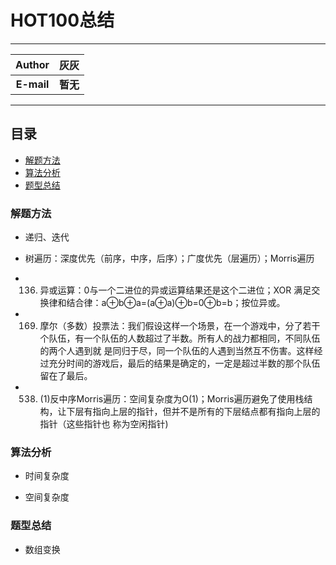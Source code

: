 HOT100总结
=========

****
	
| Author      | 灰灰 |
| :---------: | :-----:|
| **E-mail**  | **暂无** |

****

## 目录
* [解题方法](#解题方法)
* [算法分析](#算法分析)
* [题型总结](#题型总结)

### 解题方法
* 递归、迭代
     
* 树遍历：深度优先（前序，中序，后序）；广度优先（层遍历）；Morris遍历

* 136. 异或运算：0与一个二进位的异或运算结果还是这个二进位；XOR 满足交换律和结合律：a⊕b⊕a=(a⊕a)⊕b=0⊕b=b；按位异或。
     
* 169. 摩尔（多数）投票法：我们假设这样一个场景，在一个游戏中，分了若干个队伍，有一个队伍的人数超过了半数。所有人的战力都相同，不同队伍的两个人遇到就          是同归于尽，同一个队伍的人遇到当然互不伤害。这样经过充分时间的游戏后，最后的结果是确定的，一定是超过半数的那个队伍留在了最后。
     
* 538. (1)反中序Morris遍历：空间复杂度为O(1)；Morris遍历避免了使用栈结构，让下层有指向上层的指针，但并不是所有的下层结点都有指向上层的指针（这些指针也  	 称为空闲指针)

### 算法分析
* 时间复杂度
     
* 空间复杂度


### 题型总结
* 数组变换
